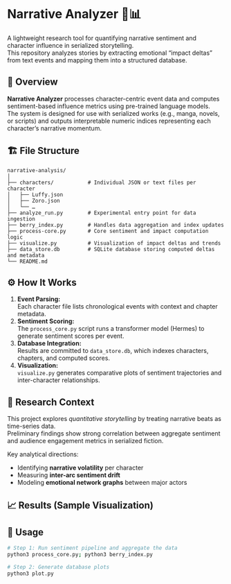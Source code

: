 # Narrative Analyzer 🧠📊

A lightweight research tool for quantifying narrative sentiment and character influence in serialized storytelling.  
This repository analyzes stories by extracting emotional “impact deltas” from text events and mapping them into a structured database.

## 🧩 Overview
**Narrative Analyzer** processes character-centric event data and computes sentiment-based influence metrics using pre-trained language models.  
The system is designed for use with serialized works (e.g., manga, novels, or scripts) and outputs interpretable numeric indices representing each character’s narrative momentum.

## 🏗️ File Structure
```
narrative-analysis/
│
├── characters/           # Individual JSON or text files per character
│   ├── Luffy.json
│   ├── Zoro.json
│   └── …
├── analyze_run.py        # Experimental entry point for data ingestion
├── berry_index.py        # Handles data aggregation and index updates
├── process-core.py       # Core sentiment and impact computation logic
├── visualize.py          # Visualization of impact deltas and trends
├── data_store.db         # SQLite database storing computed deltas and metadata
└── README.md
```

## ⚙️ How It Works

1. **Event Parsing:**  
   Each character file lists chronological events with context and chapter metadata.
2. **Sentiment Scoring:**  
   The `process_core.py` script runs a transformer model (Hermes) to generate sentiment scores per event.
3. **Database Integration:**  
   Results are committed to `data_store.db`, which indexes characters, chapters, and computed scores.
4. **Visualization:**  
   `visualize.py` generates comparative plots of sentiment trajectories and inter-character relationships.

## 🧪 Research Context

This project explores *quantitative storytelling* by treating narrative beats as time-series data.  
Preliminary findings show strong correlation between aggregate sentiment and audience engagement metrics in serialized fiction.

Key analytical directions:
- Identifying **narrative volatility** per character  
- Measuring **inter-arc sentiment drift**  
- Modeling **emotional network graphs** between major actors

## 📈 Results (Sample Visualization)


## 💾 Usage

```bash
# Step 1: Run sentiment pipeline and aggregate the data
python3 process_core.py; python3 berry_index.py

# Step 2: Generate database plots
python3 plot.py
```
